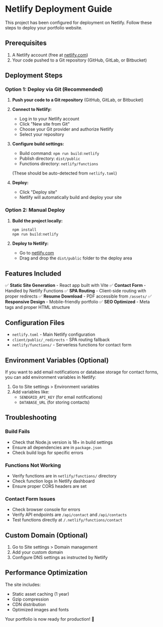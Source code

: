 # Netlify Deployment Guide

This project has been configured for deployment on Netlify. Follow these steps to deploy your portfolio website.

## Prerequisites

1. A Netlify account (free at [netlify.com](https://netlify.com))
2. Your code pushed to a Git repository (GitHub, GitLab, or Bitbucket)

## Deployment Steps

### Option 1: Deploy via Git (Recommended)

1. **Push your code to a Git repository** (GitHub, GitLab, or Bitbucket)

2. **Connect to Netlify:**
   - Log in to your Netlify account
   - Click "New site from Git"
   - Choose your Git provider and authorize Netlify
   - Select your repository

3. **Configure build settings:**
   - Build command: `npm run build:netlify`
   - Publish directory: `dist/public`
   - Functions directory: `netlify/functions`
   
   (These should be auto-detected from `netlify.toml`)

4. **Deploy:**
   - Click "Deploy site"
   - Netlify will automatically build and deploy your site

### Option 2: Manual Deploy

1. **Build the project locally:**
   ```bash
   npm install
   npm run build:netlify
   ```

2. **Deploy to Netlify:**
   - Go to [netlify.com](https://netlify.com)
   - Drag and drop the `dist/public` folder to the deploy area

## Features Included

✅ **Static Site Generation** - React app built with Vite
✅ **Contact Form** - Handled by Netlify Functions
✅ **SPA Routing** - Client-side routing with proper redirects
✅ **Resume Download** - PDF accessible from `/assets/`
✅ **Responsive Design** - Mobile-friendly portfolio
✅ **SEO Optimized** - Meta tags and proper HTML structure

## Configuration Files

- `netlify.toml` - Main Netlify configuration
- `client/public/_redirects` - SPA routing fallback
- `netlify/functions/` - Serverless functions for contact form

## Environment Variables (Optional)

If you want to add email notifications or database storage for contact forms, you can add environment variables in Netlify:

1. Go to Site settings > Environment variables
2. Add variables like:
   - `SENDGRID_API_KEY` (for email notifications)
   - `DATABASE_URL` (for storing contacts)

## Troubleshooting

### Build Fails
- Check that Node.js version is 18+ in build settings
- Ensure all dependencies are in `package.json`
- Check build logs for specific errors

### Functions Not Working
- Verify functions are in `netlify/functions/` directory
- Check function logs in Netlify dashboard
- Ensure proper CORS headers are set

### Contact Form Issues
- Check browser console for errors
- Verify API endpoints are `/api/contact` and `/api/contacts`
- Test functions directly at `/.netlify/functions/contact`

## Custom Domain (Optional)

1. Go to Site settings > Domain management
2. Add your custom domain
3. Configure DNS settings as instructed by Netlify

## Performance Optimization

The site includes:
- Static asset caching (1 year)
- Gzip compression
- CDN distribution
- Optimized images and fonts

Your portfolio is now ready for production! 🚀
